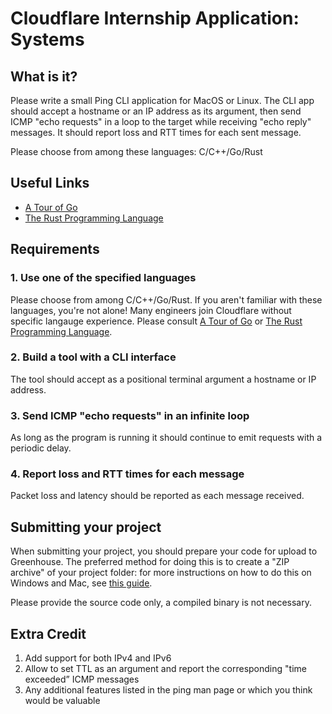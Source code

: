 # Cloudflare Internship Application: Systems

## What is it?

Please write a small Ping CLI application for MacOS or Linux.
The CLI app should accept a hostname or an IP address as its argument, then send ICMP "echo requests" in a loop to the target while receiving "echo reply" messages.
It should report loss and RTT times for each sent message.

Please choose from among these languages: C/C++/Go/Rust

## Useful Links

- [A Tour of Go](https://tour.golang.org/welcome/1)
- [The Rust Programming Language](https://doc.rust-lang.org/book/index.html)

## Requirements

### 1. Use one of the specified languages

Please choose from among C/C++/Go/Rust. If you aren't familiar with these languages, you're not alone! Many engineers join Cloudflare without
specific langauge experience. Please consult [A Tour of Go](https://tour.golang.org/welcome/1) or [The Rust Programming Language](https://doc.rust-lang.org/book/index.html).

### 2. Build a tool with a CLI interface

The tool should accept as a positional terminal argument a hostname or IP address.

### 3. Send ICMP "echo requests" in an infinite loop

As long as the program is running it should continue to emit requests with a periodic delay.

### 4. Report loss and RTT times for each message

Packet loss and latency should be reported as each message received.

## Submitting your project

When submitting your project, you should prepare your code for upload to Greenhouse. The preferred method for doing this is to create a "ZIP archive" of your project folder: for more instructions on how to do this on Windows and Mac, see [this guide](https://www.sweetwater.com/sweetcare/articles/how-to-zip-and-unzip-files/).

Please provide the source code only, a compiled binary is not necessary.

## Extra Credit

1. Add support for both IPv4 and IPv6
2. Allow to set TTL as an argument and report the corresponding "time exceeded” ICMP messages
3. Any additional features listed in the ping man page or which you think would be valuable

